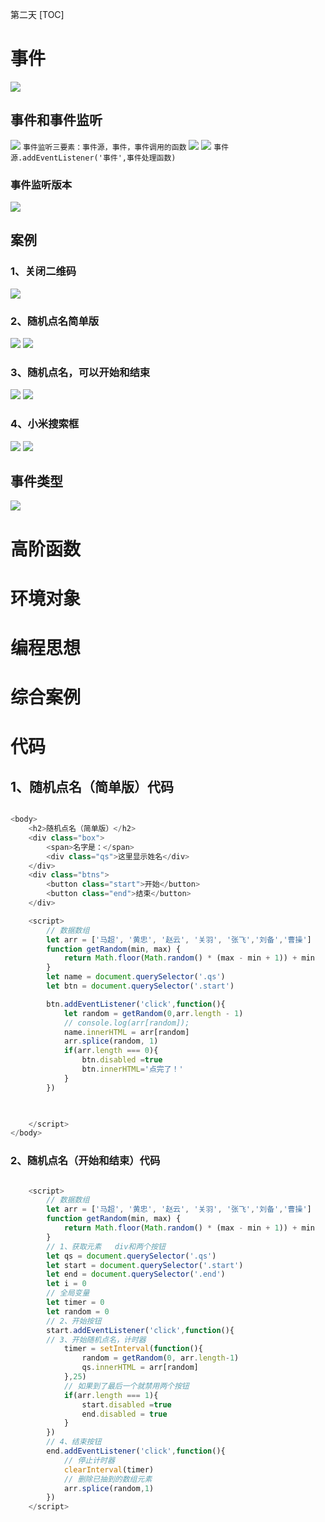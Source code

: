 第二天
[TOC]


# 事件
![](2022-09-16-14-42-48.png)
## 事件和事件监听
![](2022-09-16-14-49-16.png)
`事件监听三要素：事件源，事件，事件调用的函数`
![](2022-09-16-14-51-19.png)
![](2022-09-16-14-58-57.png)
`事件源.addEventListener('事件',事件处理函数)`
### 事件监听版本
![](2022-09-16-16-23-21.png)

## 案例
### 1、关闭二维码
![](2022-09-16-15-41-23.png)
### 2、随机点名简单版
![](2022-09-16-15-19-16.png)
![](2022-09-16-15-40-56.png)
### 3、随机点名，可以开始和结束
![](2022-09-16-16-20-58.png)
![](2022-09-16-16-20-44.png)
### 4、小米搜索框
![](2022-09-16-17-23-26.png)
![](2022-09-16-17-23-38.png)

## 事件类型 
![](2022-09-16-16-46-50.png)

# 高阶函数


# 环境对象


# 编程思想


# 综合案例

# 代码
## 1、随机点名（简单版）代码
```javascript

<body>
    <h2>随机点名（简单版）</h2>
    <div class="box">
        <span>名字是：</span>
        <div class="qs">这里显示姓名</div>
    </div>
    <div class="btns">
        <button class="start">开始</button>
        <button class="end">结束</button>
    </div>

    <script>
        // 数据数组
        let arr = ['马超', '黄忠', '赵云', '关羽', '张飞','刘备','曹操']
        function getRandom(min, max) {
            return Math.floor(Math.random() * (max - min + 1)) + min
        }
        let name = document.querySelector('.qs')
        let btn = document.querySelector('.start')

        btn.addEventListener('click',function(){
            let random = getRandom(0,arr.length - 1)
            // console.log(arr[random]);
            name.innerHTML = arr[random]
            arr.splice(random, 1)
            if(arr.length === 0){
                btn.disabled =true
                btn.innerHTML='点完了！'
            }
        })

        

    </script>
</body>

```

### 2、随机点名（开始和结束）代码
```javascript

    <script>
        // 数据数组
        let arr = ['马超', '黄忠', '赵云', '关羽', '张飞','刘备','曹操']
        function getRandom(min, max) {
            return Math.floor(Math.random() * (max - min + 1)) + min
        }
        // 1、获取元素   div和两个按钮
        let qs = document.querySelector('.qs')
        let start = document.querySelector('.start')
        let end = document.querySelector('.end')
        let i = 0
        // 全局变量
        let timer = 0
        let random = 0
        // 2、开始按钮
        start.addEventListener('click',function(){
        // 3、开始随机点名，计时器    
            timer = setInterval(function(){
                random = getRandom(0, arr.length-1)
                qs.innerHTML = arr[random]
            },25)
            // 如果到了最后一个就禁用两个按钮
            if(arr.length === 1){
                start.disabled =true
                end.disabled = true
            }
        })
        // 4、结束按钮
        end.addEventListener('click',function(){
            // 停止计时器
            clearInterval(timer)
            // 删除已抽到的数组元素
            arr.splice(random,1)
        })
    </script>

```